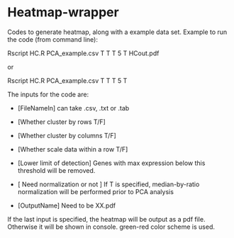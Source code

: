 # Heatmap-wrapper

Codes to generate heatmap, along with a example data set.
Example to run the code (from command line):

Rscript HC.R PCA_example.csv T T T 5 T HCout.pdf

or

Rscript HC.R PCA_example.csv T T T 5 T

The inputs for the code are:

-  [FileNameIn] can take .csv, .txt or .tab
  
-  [Whether cluster by rows T/F] 
  
-  [Whether cluster by columns T/F] 
  
-  [Whether scale data within a row T/F] 
  
-  [Lower limit of detection] Genes with max expression below this threshold will be removed.
  
-  [ Need normalization or not ] If T is specified, median-by-ratio normalization will be performed prior to PCA analysis
  
-  [OutputName] Need to be XX.pdf

If the last input is specified, the heatmap will be output as a pdf file.
Otherwise it will be shown in console.
green-red color scheme is used.

